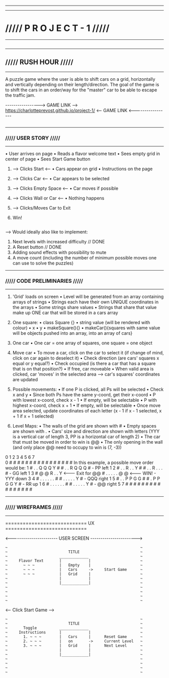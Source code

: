 ~~~~~~
~~~~~~
---------------------------------------------------------------------------------------------------------------
---------------------------------------------------------------------------------------------------------------
# ///// P R O J E C T - 1 /////
---------------------------------------------------------------------------------------------------------------
~~~~~~
~~~~~~
---------------------------------------------------------------------------------------------------------------
## ///// RUSH HOUR /////
---------------------------------------------------------------------------------------------------------------

A puzzle game where the user is able to shift cars on a grid, horizontally and vertically depending on their length/direction. 
The goal of the game is to shift the cars in an order/way for the "master" car to be able to escape the traffic jam.


-----------------> GAME LINK --> https://charlotteprevost.github.io/project-1/ <-- GAME LINK <-----------------


~~~~~~
~~~~~~
---------------------------------------------------------------------------------------------------------------
### ///// USER STORY /////
---------------------------------------------------------------------------------------------------------------

• User arrives on page
• Reads a flavor welcome text
• Sees empty grid in center of page
• Sees Start Game button

1.	--> Clicks Start <--
• Cars appear on grid
• Instructions on the page

2.	--> Clicks Car <--
• Car appears to be selected

3.	--> Clicks Empty Space <--
• Car moves if possible

4.	--> Clicks Wall or Car <--
• Nothing happens

5.	--> Clicks/Moves Car to Exit

6. Win!

~~~~~~
~~~~~~

-->	Would ideally also like to implement:

1. Next levels with increased difficulty		// DONE
2. A Reset button 								// DONE
3. Adding sound effects with possibility to mute
4. A move count (including the number of minimum possible moves one can use to solve the puzzles)


---------------------------------------------------------------------------------------------------------------
### ///// CODE PRELIMINARIES /////
---------------------------------------------------------------------------------------------------------------

1. 'Grid' loads on screen
	• Level will be generated from an array containing arrays of strings
	• Strings each have their own UNIQUE coordinates in the arrays
	• Some strings share values
	• Strings that share that value make up ONE car that will be stored in a cars array

2. One square:
	• class Square {}
	• string value (will be rendered with colour)
	• x
	• y
	• makeSquare(){}
	• makeCar(){squares with same value will be objects pushed into an array, into an array of cars}

3. One car
	• One car = one array of squares, one square = one object

4. Move car
	• To move a car, click on the car to select it (if change of mind, click on car again to deselect it)
	• Check direction (are cars' squares x equal or y equal?)
	• Check occupied (is there a car that has a square that is on that position?)
	• If free, car moveable
	• When valid area is clicked, car 'moves' in the selected area
		--> car's squares' coordinates are updated

5. Possible movements:
	• If one P is clicked, all Ps will be selected
	• Check x and y
	• Since both Ps have the same y-coord, get their x-coord
	• P with lowest x-coord, check x - 1
	• If empty, will be selectable
	• P with highest x-coord, check x + 1
	• If empty, will be selectable
	• Once move area selected, update coordinates of each letter (x - 1 if x - 1 selected, x + 1 if x + 1 selected)

6. Level Maps:
	• The walls of the grid are shown with #
	• Empty spaces are shown with .
	• Cars' size and direction are shown with letters (YYY is a vertical car of length 3, PP is a horizontal car of length 2)
	• The car that must be moved in order to win is @@
	• The only opening in the wall (and only place @@ need to occupy to win is (7, -3))


  0 1 2 3 4 5 6 7						 
0 # # # # # # # #						 # # # # # # # #				In this example, a possible move order would be:
1 # . . Q Q Q Y #						 # . . R Q Q Q #				- PP 	left 1
2 # . . R . . Y #						 # . . R . . . #				- GG 	left 1
3 # @ @ R . . Y   <--- Exit for @@		 # . . . . . @ @ <--- WIN!  	- YYY 	down 3
4 # . . . . . . #						 # . . . . . Y #				- QQQ 	right 1
5 # . . P P G G #						 # . P P G G Y #				- RR 	up 1
6 # . . . . . . #						 # . . . . . Y #				- @@	right 5
7 # # # # # # # #						 # # # # # # # #


---------------------------------------------------------------------------------------------------------------
### ///// WIREFRAMES /////
---------------------------------------------------------------------------------------------------------------

============================ UX ============================

<----------------------- USER SCREEN ----------------------->
~~~~~~~~~~~~~~~~~~~~~~~~~~~~~~~~~~~~~~~~~~~~~~~~~~~~~~~~~~~~~
~															~
~							TITLE 							~
~						_____________						~
~	  Flavor Text		|			 |						~
~		~ ~ ~			|	Empty	 |						~
~		~ ~ ~			|	Cars	 ->		Start Game 		~
~		~ ~ ~			|	Grid	 |						~
~						|			 |						~
~						|____________|						~
~															~
~															~
~															~
~															~
~~~~~~~~~~~~~~~~~~~~~~~~~~~~~~~~~~~~~~~~~~~~~~~~~~~~~~~~~~~~~

<-- Click Start Game -->

~~~~~~~~~~~~~~~~~~~~~~~~~~~~~~~~~~~~~~~~~~~~~~~~~~~~~~~~~~~~~
~															~
~							TITLE 							~
~		Toggle			_____________						~
~	  Instructions		|			 |						~
~		1. ~ ~ ~		|	Cars	 |		Reset Game		~
~		2. ~ ~ ~		|	on		 ->		Current Level	~
~		3. ~ ~ ~		|	Grid	 |		Next Level		~
~						|			 |						~
~						|____________|						~
~															~
~															~
~															~
~															~
~~~~~~~~~~~~~~~~~~~~~~~~~~~~~~~~~~~~~~~~~~~~~~~~~~~~~~~~~~~~~































